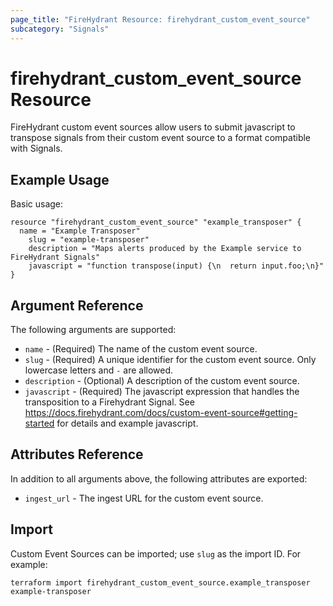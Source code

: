 ```yaml
---
page_title: "FireHydrant Resource: firehydrant_custom_event_source"
subcategory: "Signals"
---
```


# firehydrant_custom_event_source Resource

FireHydrant custom event sources allow users to submit javascript to transpose signals from their custom event source to a format compatible with Signals.

## Example Usage

Basic usage:
```hcl
resource "firehydrant_custom_event_source" "example_transposer" {
  name = "Example Transposer"
	slug = "example-transposer"
	description = "Maps alerts produced by the Example service to FireHydrant Signals"
	javascript = "function transpose(input) {\n  return input.foo;\n}"
}
```

## Argument Reference

The following arguments are supported:

* `name` - (Required) The name of the custom event source.
* `slug` - (Required) A unique identifier for the custom event source.  Only lowercase letters and `-` are allowed.
* `description` - (Optional) A description of the custom event source.
* `javascript` - (Required) The javascript expression that handles the transposition to a Firehydrant Signal.  See https://docs.firehydrant.com/docs/custom-event-source#getting-started for details and example javascript.

## Attributes Reference

In addition to all arguments above, the following attributes are exported:

* `ingest_url` - The ingest URL for the custom event source.


## Import

Custom Event Sources can be imported; use `slug` as the import ID. For example:

```shell
terraform import firehydrant_custom_event_source.example_transposer example-transposer
```
